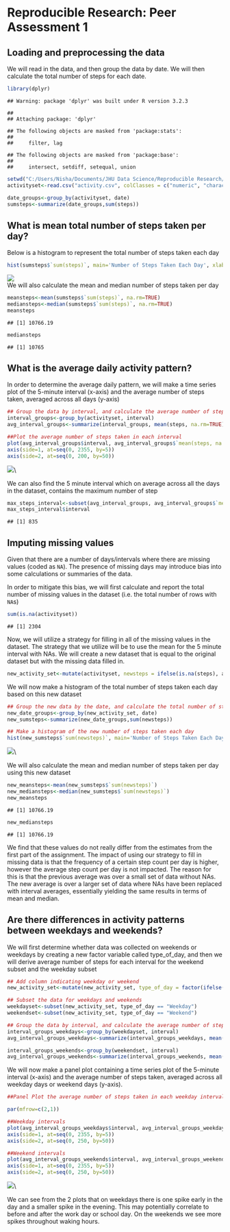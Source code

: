 # Reproducible Research: Peer Assessment 1


## Loading and preprocessing the data
We will read in the data, and then group the data by date.  We will then calculate the total number of steps for each date.


```r
library(dplyr)
```

```
## Warning: package 'dplyr' was built under R version 3.2.3
```

```
## 
## Attaching package: 'dplyr'
```

```
## The following objects are masked from 'package:stats':
## 
##     filter, lag
```

```
## The following objects are masked from 'package:base':
## 
##     intersect, setdiff, setequal, union
```

```r
setwd("C:/Users/Nisha/Documents/JHU Data Science/Reproducible Research/RepData_PeerAssessment1/activity")
activityset<-read.csv("activity.csv", colClasses = c("numeric", "character", "numeric"))

date_groups<-group_by(activityset, date)
sumsteps<-summarize(date_groups,sum(steps))
```


## What is mean total number of steps taken per day?

Below is a histogram to represent the total number of steps taken each day

```r
hist(sumsteps$`sum(steps)`, main='Number of Steps Taken Each Day', xlab = 'Steps Per Day')
```

![](PA1_template_files/figure-html/unnamed-chunk-2-1.png)\
We will also calculate the mean and median number of steps taken per day

```r
meansteps<-mean(sumsteps$`sum(steps)`, na.rm=TRUE)
mediansteps<-median(sumsteps$`sum(steps)`, na.rm=TRUE)
meansteps
```

```
## [1] 10766.19
```

```r
mediansteps
```

```
## [1] 10765
```



## What is the average daily activity pattern?
In order to determine the average daily pattern, we will make a time series plot of the 5-minute interval (x-axis) and the average number of steps taken, averaged across all days (y-axis)


```r
## Group the data by interval, and calculate the average number of steps taken during each interval
interval_groups<-group_by(activityset, interval)
avg_interval_groups<-summarize(interval_groups, mean(steps, na.rm=TRUE))

##Plot the average number of steps taken in each interval
plot(avg_interval_groups$interval, avg_interval_groups$`mean(steps, na.rm = TRUE)`, type = "l", xlab='Interval', ylab='Average Steps', main = 'Average Steps Over Time for Each Iterval', axes=FALSE)
axis(side=1, at=seq(0, 2355, by=5))
axis(side=2, at=seq(0, 200, by=50))
```

![](PA1_template_files/figure-html/unnamed-chunk-4-1.png)\

We can also find the 5 minute interval which on average across all the days in the dataset, contains the maximum number of step


```r
max_steps_interval<-subset(avg_interval_groups, avg_interval_groups$`mean(steps, na.rm = TRUE)` == max(avg_interval_groups$`mean(steps, na.rm = TRUE)`))
max_steps_interval$interval
```

```
## [1] 835
```



## Imputing missing values

Given that there are a number of days/intervals where there are missing
values (coded as `NA`). The presence of missing days may introduce
bias into some calculations or summaries of the data.  

In order to mitigate this bias, we will first calculate and report the total number of missing values in the dataset (i.e. the total number of rows with `NA`s)


```r
sum(is.na(activityset))
```

```
## [1] 2304
```

Now, we will utilize a strategy for filling in all of the missing values in the dataset.  The strategy that we utilize will be to use the mean for the 5 minute interval with NAs.  We will create a new dataset that is equal to the original dataset but with the missing data filled in.



```r
new_activity_set<-mutate(activityset, newsteps = ifelse(is.na(steps), avg_interval_groups$`mean(steps, na.rm = TRUE)`, steps))
```

We will now make a histogram of the total number of steps taken each day based on this new dataset


```r
## Group the new data by the date, and calculate the total number of steps for each date
new_date_groups<-group_by(new_activity_set, date)
new_sumsteps<-summarize(new_date_groups,sum(newsteps))

## Make a histogram of the new number of steps taken each day
hist(new_sumsteps$`sum(newsteps)`, main='Number of Steps Taken Each Day Based on no N/A Intervals', xlab = 'Steps Per Day')
```

![](PA1_template_files/figure-html/unnamed-chunk-8-1.png)\

We will also calculate the mean and median number of steps taken per day using this new dataset

```r
new_meansteps<-mean(new_sumsteps$`sum(newsteps)`)
new_mediansteps<-median(new_sumsteps$`sum(newsteps)`)
new_meansteps
```

```
## [1] 10766.19
```

```r
new_mediansteps
```

```
## [1] 10766.19
```

We find that these values do not really differ from the estimates from the first part of the assignment. The impact of using our strategy to fill in missing data is that the frequency of a certain step count per day is higher, however the average step count per day is not impacted.  The reason for this is that the previous average was over a small set of data without NAs.  The new average is over a larger set of data where NAs have been replaced with interval averages, essentially yielding the same results in terms of mean and median.


## Are there differences in activity patterns between weekdays and weekends?

We will first determine whether data was collected on weekends or weekdays by creating a new factor variable called type_of_day, and then we will derive average number of steps for each interval for the weekend subset and the weekday subset

```r
## Add column indicating weekday or weekend
new_activity_set<-mutate(new_activity_set, type_of_day = factor(ifelse(weekdays(as.Date(date))=="Saturday" | weekdays(as.Date(date)) == "Sunday", "Weekend", "Weekday")))

## Subset the data for weekdays and weekends
weekdayset<-subset(new_activity_set, type_of_day == "Weekday")
weekendset<-subset(new_activity_set, type_of_day == "Weekend")

## Group the data by interval, and calculate the average number of steps taken during each interval both weekends and weekdays
interval_groups_weekdays<-group_by(weekdayset, interval)
avg_interval_groups_weekdays<-summarize(interval_groups_weekdays, mean(newsteps))

interval_groups_weekends<-group_by(weekendset, interval)
avg_interval_groups_weekends<-summarize(interval_groups_weekends, mean(newsteps))
```

We will now make a panel plot containing a time series plot of the 5-minute interval (x-axis) and the average number of steps taken, averaged across all weekday days or weekend days (y-axis).


```r
##Panel Plot the average number of steps taken in each weekday interval and weekend interval

par(mfrow=c(2,1))

##Weekday intervals
plot(avg_interval_groups_weekdays$interval, avg_interval_groups_weekdays$`mean(newsteps)`, type = "l", xlab='Interval', ylab='Average Steps', main = 'Average Weekday Steps', axes=FALSE)
axis(side=1, at=seq(0, 2355, by=5))
axis(side=2, at=seq(0, 250, by=50))

##Weekend intervals
plot(avg_interval_groups_weekends$interval, avg_interval_groups_weekends$`mean(newsteps)`, type = "l", xlab='Interval', ylab='Average Steps', main = 'Average Weekend Steps', axes=FALSE)
axis(side=1, at=seq(0, 2355, by=5))
axis(side=2, at=seq(0, 250, by=50))
```

![](PA1_template_files/figure-html/unnamed-chunk-11-1.png)\

We can see from the 2 plots that on weekdays there is one spike early in the day and a smaller spike in the evening.  This may potentially correlate to before and after the work day or school day.  On the weekends we see more spikes throughout waking hours.
